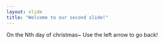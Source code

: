 ```yaml
---
layout: slide
title: "Welcome to our second slide!"
---
```

On the Nth day of christmas~
Use the left arrow to go back!
